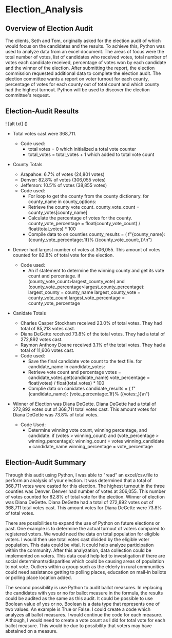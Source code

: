 # Election_Analysis

## Overview of Election Audit

The clients, Seth and Tom, originally asked for the election audit of which would focus on the candidates and the results.  To achieve this, Python was used to analyze data from an excel document.  The areas of focus were the total number of votes, list of candidates who received votes, total number of votes each candidate received, percentage of votes won by each candidate and the winner of the election.  After submitting the report, the election commission requested additional data to complete the election audit. The election committee wants a report on voter turnout for each county, percentage of votes for each county out of total count and which county had the highest turnout.  Python will be used to discover the election committee's request.

## Election-Audit Results

! [alt txt] ()

* Total votes cast were 368,711. 
    * Code used: 
        * total votes = 0 which initialized a total vote counter
        * total_votes = total_votes + 1 which added to total vote count
        
* County Totals
    * Arapahoe: 6.7% of votes (24,801 votes)
    * Denver: 82.8% of votes (306,055 votes)
    * Jefferson: 10.5% of votes (38,855 votes)
    * Code used:
        * For loop to get the county from the county dictionary. 
        for county_name in county_options: 
        * Retrieve the county vote count.
        county_vote_count = county_votes[county_name]
        * Calculate the percentage of votes for the county.
        county_vote_percentage = float(county_vote_count) / float(total_votes) * 100
        * Compile data to on counties 
        county_results = (
        f"{county_name}: {county_vote_percentage:.1f}% ({county_vote_count:,})\n")
         

* Denver had largest number of votes at 306,055.  This amount of votes counted for 82.8% of total vote for the election.  
    * Code used:
        * An if statement to determine the winning county and get its vote count and percentage.
        if (county_vote_count>largest_county_vote) and (county_vote_percentage>largest_county_percentage):
            largest_county = county_name
            largest_county_vote = county_vote_count
            largest_vote_percentage = county_vote_percentage

* Canidate Totals
    * Charles Casper Stockham received 23.0% of total votes.  They had total of 85,213 votes cast.
    * Diana DeGette received 73.8% of the total votes.  They had a total of 272,892 votes cast.
    * Raymon Anthony Doane received 3.1% of the total votes.  They had a total of 11,606 votes cast.
    * Code used:
        * Save the final candidate vote count to the text file.
        for candidate_name in candidate_votes:
        * Retrieve vote count and percentage
        votes = candidate_votes.get(candidate_name)
        vote_percentage = float(votes) / float(total_votes) * 100
        * Complie data on canidates 
        candidate_results = (
            f"{candidate_name}: {vote_percentage:.1f}% ({votes:,})\n")

* Winner of Election was Diana DeGette.  Diana DeGette had a total of 272,892 votes out of 368,711 total votes cast.  This amount votes for Diana DeGette was 73.8% of total votes.  
    * Code Used:
        * Determine winning vote count, winning percentage, and candidate.
        if (votes > winning_count) and (vote_percentage > winning_percentage):
            winning_count = votes
            winning_candidate = candidate_name
            winning_percentage = vote_percentage

## Election-Audit Summary

Through this audit using Python, I was able to "read" an excel/csv.file to perform an analysis of your election.  It was determined that a total of 368,711 votes were casted for this election.  The highest turnout in the three counties was Denver.  Denver had number of votes at 306,055.  This number of votes counted for 82.8% of total vote for the election. Winner of election was Diana DeGette.  Diana DeGette had a total of 272,892 votes out of 368,711 total votes cast.  This amount votes for Diana DeGette were 73.8% of total votes. 

There are possibilities to expand the use of Python on future elections or past.  One example is to determine the actual turnout of voters compared to registered voters.  We would need the data on total population for eligible voters.  I would then use total votes cast divided by the eligible voter population.  This data could be vital.  It could help analyze participation within the community.  After this analyzation, data collection could be implemented on voters.  This data could help led to investigation if there are social determinants/disparities which could be causing areas of population to not vote.  Outliers within a group such as the elderly in rural communities could need assistance getting to polling places, education on mail-in ballots or polling place location added.  

The second possibility is use Python to audit ballot measures.  In replacing the candidates with yes or no for ballot measure in the formula, the results could be audited as the same as this audit.  It could be possible to use Boolean value of yes or no.  Boolean is a data type that represents one of two values.  An example is True or False.  I could create a code which analyzes all ballot measures.  I would continue the code for each measure.  Although, I would need to create a vote count as I did for total vote for each ballot measure.  This would be due to possibility that voters may have abstained on a measure.        

